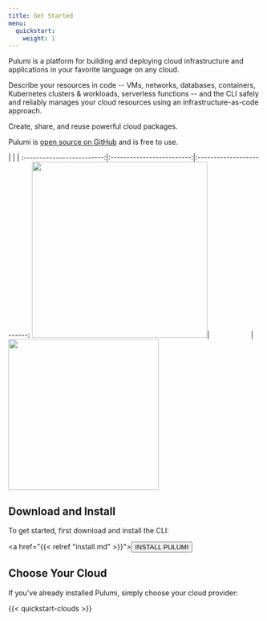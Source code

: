 ```yaml
---
title: Get Started
menu:
  quickstart:
    weight: 1
---
```


Pulumi is a platform for building and deploying cloud infrastructure and applications in your favorite language on any
cloud.

Describe your resources in code -- VMs, networks, databases, containers, Kubernetes clusters & workloads, serverless functions --
and the CLI safely and reliably manages your cloud resources using an infrastructure-as-code approach.

Create, share, and reuse powerful cloud packages.

Pulumi is [open source on GitHub](https://github.com/pulumi/pulumi) and is free to use.

| | | 
:-------------------------:|:-------------------------:|:-------------------------:
<img src="/images/quickstart/hourglass.png" width="350"/>|                     |<img src="/images/quickstart/general-architecture.png" width="300"/>

## Download and Install

To get started, first download and install the CLI:

<a href="{{< relref "install.md" >}}"><button class="button primary small">INSTALL PULUMI</button></a>

## Choose Your Cloud

If you've already installed Pulumi, simply choose your cloud provider:

{{< quickstart-clouds >}}

<!--TODO: use cases, competition -->
